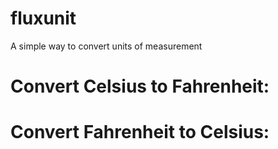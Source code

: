 # fluxunit

A simple way to convert units of measurement

# Convert Celsius to Fahrenheit:

# Convert Fahrenheit to Celsius:
